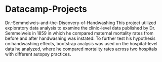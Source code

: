 # Datacamp-Projects
Dr.-Semmelweis-and-the-Discovery-of-Handwashing
This project utilized exploratory data analysis to examine the clinic-level data published by Dr. Semmelweis in 1859 in which he compared maternal mortality rates from before and after handwashing was instated. To further test his hypothesis on handwashing effects, bootstrap analysis was used on the hospital-level data he analyzed, where he compared mortality rates across two hospitals with different autopsy practices.
